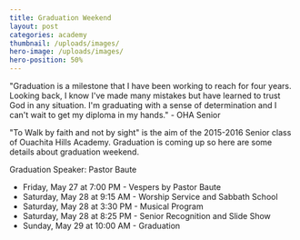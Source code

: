 ```yaml
---
title: Graduation Weekend
layout: post
categories: academy 
thumbnail: /uploads/images/
hero-image: /uploads/images/
hero-position: 50%
---
```

"Graduation is a milestone that I have been working to reach for four years. Looking back, I know I've made many mistakes
but have learned to trust God in any situation. I'm graduating with a sense of determination and I can't wait to get my 
diploma in my hands." - OHA Senior

"To Walk by faith and not by sight" is the aim of the 2015-2016 Senior class of Ouachita Hills Academy. Graduation is coming up so here 
are some details about graduation weekend. 

Graduation Speaker: Pastor Baute

- Friday,   May 27 at 7:00 PM - Vespers by Pastor Baute
- Saturday, May 28 at 9:15 AM - Worship Service and Sabbath School
- Saturday, May 28 at 3:30 PM - Musical Program
- Saturday, May 28 at 8:25 PM - Senior Recognition and Slide Show
- Sunday,   May 29 at 10:00 AM - Graduation

